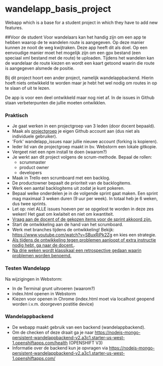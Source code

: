 # wandelapp_basis_project
Webapp which is a base for a student project in which they have to add new features.

##Voor de student
Voor wandelaars kan het handig zijn om een app te hebben waarop de te wandelen route is aangegeven. Op deze manier kunnen ze nooit de weg kwijtraken.
Deze app heeft dit als doel. Op een eenvoudige manier moet het mogelijk zijn om een gpx bestand (een speciaal xml bestand met de route) te uploaden.
Tijdens het wandelen kan de wandelaar de route kiezen en wordt een kaart getoond waarin die route is aangegeven alsmede de positie.

Bij dit project hoort een ander project, namelijk wandelappbackend. Hierin hoeft niets ontwikkeld te worden maar je hebt het wel nodig om routes in op te slaan of uit te lezen.

De app is voor een deel ontwikkeld maar nog niet af. In de issues in Github staan verbeterpunten die jullie moeten ontwikklen.


### Praktisch

* Je gaat werken in een projectgroep van 3 leden (door docent bepaald).
* Maak als <u>projectgroep</u> je eigen Github account aan (dus niet als individuele gebruiker).
* 'Fork' wandelapp_issues naar jullie nieuwe account (forking is kopieren).
* Ieder lid van de projectgroep maakt in bv. Webstorm een lokale gitkopie.
* Vergeet niet een npm install te doen (waarom?)
* Je werkt aan dit project volgens de scrum-methode. Bepaal de rollen:
  - scrummaster
  - product owner
  - developers
* Maak in Trello een scrumboard met een backlog.
* De productowner bepaalt de prioriteit van de backlogitems.
* Werk een aantal backlogitems uit zodat je kunt pokeren.
* Bepaal welke onderdelen je in de volgende sprint gaat maken. Een sprint mag maximaal 3 weken duren (9 uur per week). In totaal heb je 6 weken, dus twee sprints.
* Let op: niet ALLE issues hoeven per se opgelost te worden in deze zes weken! Het gaat om kwlaiteit en niet om kwantiteit.
* <u>Vraag aan de docent of de gekozen items voor de sprint akkoord zijn.</u>
* Start de ontwikkeling aan de hand van het scrumboard.
* Werk met branches tijdens de ontwikkeling! Bekijk: https://www.youtube.com/watch?v=SBuxRiPk2Zg en kies een strategie.
* <u>Als tijdens de ontwikkeling tegen problemen aanloopt of extra instructie nodig hebt, ga naar de docent.</u>.
* <u>Na drie weken wordt klassikaal een retrospective gedaan waarin problemen worden benoemd.</u> 


### Testen Wandelapp
Na wijzigingen in Webstorm: 
* In de Terminal grunt uitvoeren (waarom?)
* index.html openen in Webstorm
* Kiezen voor openen in Chrome (index.html moet via localhost geopend worden i.v.m. doorgeven postitie device)


### Wandelappbackend
* De webapp maakt gebruik van een backend (wandelappbackend).
* Om de checken of deze draait ga je naar https://nodejs-mongo-persistent-wandelappbackend-v2.a3c1.starter-us-west-1.openshiftapps.com/health (OPENSHIFT V3)
* Informatie over de backend kun je opvragen via https://nodejs-mongo-persistent-wandelappbackend-v2.a3c1.starter-us-west-1.openshiftapps.com/
